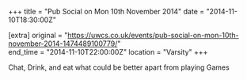 +++
title = "Pub Social on Mon 10th November 2014"
date = "2014-11-10T18:30:00Z"

[extra]
original = "https://uwcs.co.uk/events/pub-social-on-mon-10th-november-2014-1474489100779/"    
end_time = "2014-11-10T22:00:00Z"
location = "Varsity"
+++

Chat, Drink, and eat what could be better apart from playing Games


